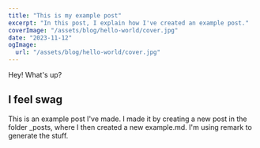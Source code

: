 ```yaml
---
title: "This is my example post"
excerpt: "In this post, I explain how I've created an example post."
coverImage: "/assets/blog/hello-world/cover.jpg"
date: "2023-11-12"
ogImage:
  url: "/assets/blog/hello-world/cover.jpg"
---
```


Hey! What's up?

## I feel swag

This is an example post I've made. I made it by creating a new post in the folder \_posts, where I then created a new example.md. I'm using remark to generate the stuff.
